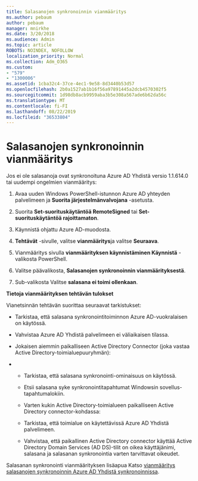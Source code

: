 ```yaml
---
title: Salasanojen synkronoinnin vianmääritys
ms.author: pebaum
author: pebaum
manager: mnirkhe
ms.date: 3/20/2018
ms.audience: Admin
ms.topic: article
ROBOTS: NOINDEX, NOFOLLOW
localization_priority: Normal
ms.collection: Adm_O365
ms.custom:
- "579"
- "1300006"
ms.assetid: 1cba32c4-37ce-4ec1-9e58-8d3440b53d57
ms.openlocfilehash: 2b0a1527ab1b16f56a97891445a2dcb4570302f5
ms.sourcegitcommit: 1d98db8acb9959aba3b5e308a567ade6b62da56c
ms.translationtype: MT
ms.contentlocale: fi-FI
ms.lasthandoff: 08/22/2019
ms.locfileid: "36533804"
---
```

# <a name="troubleshoot-password-synchronization"></a>Salasanojen synkronoinnin vianmääritys

Jos ei ole salasanoja ovat synkronoituna Azure AD Yhdistä versio 1.1.614.0 tai uudempi ongelmien vianmääritys:
  
1. Avaa uuden Windows PowerShell-istunnon Azure AD yhteyden palvelimeen ja **Suorita järjestelmänvalvojana** -asetusta.

2. Suorita **Set-suorituskäytäntöä RemoteSigned** tai **Set-suorituskäytäntöä rajoittamaton**.

3. Käynnistä ohjattu Azure AD-muodosta.

4. **Tehtävät** -sivulle, valitse **vianmääritys**ja valitse **Seuraava**.

5. Vianmääritys sivulla **vianmäärityksen käynnistäminen Käynnistä** -valikosta PowerShell.

6. Valitse päävalikosta, **Salasanojen synkronoinnin vianmäärityksestä**.

7. Sub-valikosta Valitse **salasana ei toimi ollenkaan**.

**Tietoja vianmäärityksen tehtävän tulokset**
  
Vianetsinnän tehtävän suorittaa seuraavat tarkistukset:
  
- Tarkistaa, että salasana synkronointitoiminnon Azure AD-vuokralaisen on käytössä.

- Vahvistaa Azure AD Yhdistä palvelimeen ei väliaikaisen tilassa.

- Jokaisen aiemmin paikalliseen Active Directory Connector (joka vastaa Active Directory-toimialuepuuryhmän):

- 
  - Tarkistaa, että salasana synkronointi-ominaisuus on käytössä.

  - Etsii salasana syke synkronointitapahtumat Windowsin sovellus-tapahtumalokiin.

  - Varten kukin Active Directory-toimialueen paikalliseen Active Directory connector-kohdassa:

  - Tarkistaa, että toimialue on käytettävissä Azure AD Yhdistä palvelimeen.

  - Vahvistaa, että paikallinen Active Directory connector käyttää Active Directory Domain Services (AD DS)-tilit on oikea käyttäjänimi, salasana ja salasanan synkronointia varten tarvittavat oikeudet.

Salasanan synkronointi vianmäärityksen lisäapua Katso [vianmääritys salasanojen synkronoinnin Azure AD Yhdistä synkronoinnissa](https://docs.microsoft.com/azure/active-directory/connect/active-directory-aadconnectsync-troubleshoot-password-synchronization).
  